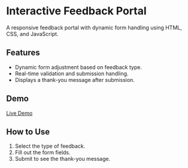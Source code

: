 # Interactive Feedback Portal

A responsive feedback portal with dynamic form handling using HTML, CSS, and JavaScript.

## Features
- Dynamic form adjustment based on feedback type.
- Real-time validation and submission handling.
- Displays a thank-you message after submission.

## Demo
[Live Demo](https://vaishnavid14.github.io/interactive-feedback-portal/)

## How to Use
1. Select the type of feedback.
2. Fill out the form fields.
3. Submit to see the thank-you message.
